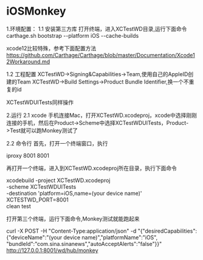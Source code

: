 # iOSMonkey
 
1.环境配置：
1.1 安装第三方库
打开终端，进入XCTestWD目录,运行下面命令
carthage.sh bootstrap --platform iOS --cache-builds

xcode12比较特殊，参考下面配置方法
https://github.com/Carthage/Carthage/blob/master/Documentation/Xcode12Workaround.md

1.2 工程配置
XCTestWD->Signing&Capabilities->Team,使用自己的AppleID创建的Team
XCTestWD->Build Settings->Product Bundle Identifier,换一个不重复的id

XCTestWDUITests同样操作

2.运行
2.1 xcode
手机连接Mac，打开XCTestWD.xcodeproj，xcode中选择刚刚连接的手机，然后在Product->Scheme中选择XCTestWDUITests，Product->Test就可以跑Monkey测试了

2.2 命令行
首先，打开一个终端窗口，执行

iproxy 8001 8001

再打开一个终端，进入到XCTestWD.xcodeproj所在目录，执行下面命令

xcodebuild -project XCTestWD.xcodeproj \
           -scheme XCTestWDUITests \
           -destination 'platform=iOS,name=(your device name)' \
           XCTESTWD_PORT=8001 \
           clean test
           
打开第三个终端，运行下面命令,Monkey测试就能跑起来

curl -X POST -H "Content-Type:application/json" -d "{\"desiredCapabilities\":{\"deviceName\":\"(your device name)\",\"platformName\":\"iOS\", \"bundleId\":\"com.sina.sinanews\",\"autoAcceptAlerts\":\"false\"}}" http://127.0.0.1:8001/wd/hub/monkey
